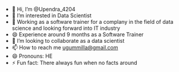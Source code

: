 - 👋 Hi, I’m @Upendra_4204
- 👀 I’m interested in Data Scientist
- 🌱 Working as a software trainer for a complany in the field of data science and looking forward into IT industry
- 😄 Experience around 9 months  as a Software Trainer
- 💞️ I’m looking to collaborate as a data scientist
- 📫 How to reach me ugummilla@gmail.com 
- 😄 Pronouns: HE
- ⚡ Fun fact: There always fun  when no facts around

<!---
Upendra4204/Upendra4204 is a ✨ special ✨ repository because its `README.md` (this file) appears on your GitHub profile.
You can click the Preview link to take a look at your changes.
--->
